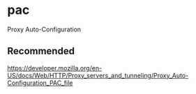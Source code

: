 # pac
Proxy Auto-Configuration

## Recommended
https://developer.mozilla.org/en-US/docs/Web/HTTP/Proxy_servers_and_tunneling/Proxy_Auto-Configuration_PAC_file
